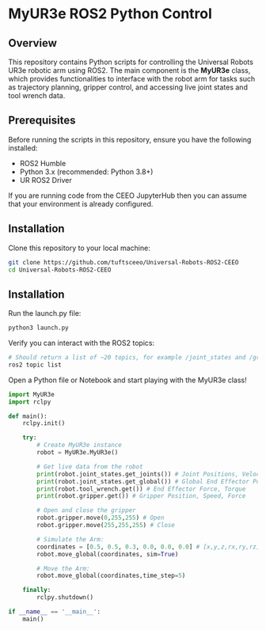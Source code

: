 # MyUR3e ROS2 Python Control

## Overview

This repository contains Python scripts for controlling the Universal Robots UR3e robotic arm using ROS2. The main component is the **MyUR3e** class, which provides functionalities to interface with the robot arm for tasks such as trajectory planning, gripper control, and accessing live joint states and tool wrench data.

## Prerequisites

Before running the scripts in this repository, ensure you have the following installed:

- ROS2 Humble
- Python 3.x (recommended: Python 3.8+)
- UR ROS2 Driver

If you are running code from the CEEO JupyterHub then you can assume that your environment is already configured.

## Installation

Clone this repository to your local machine:

```bash
git clone https://github.com/tuftsceeo/Universal-Robots-ROS2-CEEO
cd Universal-Robots-ROS2-CEEO
```

## Installation

Run the launch.py file:
```bash
python3 launch.py
```

Verify you can interact with the ROS2 topics:
```bash
# Should return a list of ~20 topics, for example /joint_states and /gripper/control
ros2 topic list
```

Open a Python file or Notebook and start playing with the MyUR3e class!
```python
import MyUR3e
import rclpy

def main():
    rclpy.init()

    try:
        # Create MyUR3e instance
        robot = MyUR3e.MyUR3e()

        # Get live data from the robot
        print(robot.joint_states.get_joints()) # Joint Positions, Velocities, Efforts
        print(robot.joint_states.get_global()) # Global End Effector Position
        print(robot.tool_wrench.get()) # End Effector Force, Torque
        print(robot.gripper.get()) # Gripper Position, Speed, Force

        # Open and close the gripper
        robot.gripper.move(0,255,255) # Open
        robot.gripper.move(255,255,255) # Close

        # Simulate the Arm:
        coordinates = [0.5, 0.5, 0.3, 0.0, 0.0, 0.0] # [x,y,z,rx,ry,rz]
        robot.move_global(coordinates, sim=True)

        # Move the Arm:
        robot.move_global(coordinates,time_step=5)

    finally:
        rclpy.shutdown()

if __name__ == '__main__':
    main()
```
